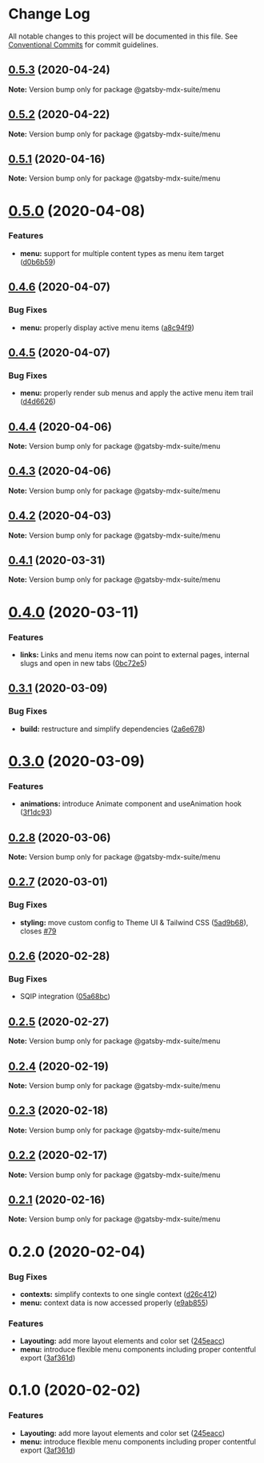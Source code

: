 # Change Log

All notable changes to this project will be documented in this file.
See [Conventional Commits](https://conventionalcommits.org) for commit guidelines.

## [0.5.3](https://github.com/axe312ger/gatsby-suite-mdx/compare/@gatsby-mdx-suite/menu@0.5.2...@gatsby-mdx-suite/menu@0.5.3) (2020-04-24)

**Note:** Version bump only for package @gatsby-mdx-suite/menu





## [0.5.2](https://github.com/axe312ger/gatsby-suite-mdx/compare/@gatsby-mdx-suite/menu@0.5.1...@gatsby-mdx-suite/menu@0.5.2) (2020-04-22)

**Note:** Version bump only for package @gatsby-mdx-suite/menu





## [0.5.1](https://github.com/axe312ger/gatsby-suite-mdx/compare/@gatsby-mdx-suite/menu@0.5.0...@gatsby-mdx-suite/menu@0.5.1) (2020-04-16)

**Note:** Version bump only for package @gatsby-mdx-suite/menu





# [0.5.0](https://github.com/axe312ger/gatsby-suite-mdx/compare/@gatsby-mdx-suite/menu@0.4.6...@gatsby-mdx-suite/menu@0.5.0) (2020-04-08)


### Features

* **menu:** support for multiple content types as menu item target ([d0b6b59](https://github.com/axe312ger/gatsby-suite-mdx/commit/d0b6b595541a209139ad78e1e6894ccdc58928e7))





## [0.4.6](https://github.com/axe312ger/gatsby-suite-mdx/compare/@gatsby-mdx-suite/menu@0.4.5...@gatsby-mdx-suite/menu@0.4.6) (2020-04-07)


### Bug Fixes

* **menu:** properly display active menu items ([a8c94f9](https://github.com/axe312ger/gatsby-suite-mdx/commit/a8c94f90aabe3f0710a6a06a20da8db91f389950))





## [0.4.5](https://github.com/axe312ger/gatsby-suite-mdx/compare/@gatsby-mdx-suite/menu@0.4.4...@gatsby-mdx-suite/menu@0.4.5) (2020-04-07)


### Bug Fixes

* **menu:** properly render sub menus and apply the active menu item trail ([d4d6626](https://github.com/axe312ger/gatsby-suite-mdx/commit/d4d66261ad84b46e7f116fa659b3a2251d140424))





## [0.4.4](https://github.com/axe312ger/gatsby-suite-mdx/compare/@gatsby-mdx-suite/menu@0.4.3...@gatsby-mdx-suite/menu@0.4.4) (2020-04-06)

**Note:** Version bump only for package @gatsby-mdx-suite/menu





## [0.4.3](https://github.com/axe312ger/gatsby-suite-mdx/compare/@gatsby-mdx-suite/menu@0.4.2...@gatsby-mdx-suite/menu@0.4.3) (2020-04-06)

**Note:** Version bump only for package @gatsby-mdx-suite/menu





## [0.4.2](https://github.com/axe312ger/gatsby-suite-mdx/compare/@gatsby-mdx-suite/menu@0.4.1...@gatsby-mdx-suite/menu@0.4.2) (2020-04-03)

**Note:** Version bump only for package @gatsby-mdx-suite/menu





## [0.4.1](https://github.com/axe312ger/gatsby-suite-mdx/compare/@gatsby-mdx-suite/menu@0.4.0...@gatsby-mdx-suite/menu@0.4.1) (2020-03-31)

**Note:** Version bump only for package @gatsby-mdx-suite/menu





# [0.4.0](https://github.com/axe312ger/gatsby-suite-mdx/compare/@gatsby-mdx-suite/menu@0.3.1...@gatsby-mdx-suite/menu@0.4.0) (2020-03-11)


### Features

* **links:** Links and menu items now can point to external pages, internal slugs and open in new tabs ([0bc72e5](https://github.com/axe312ger/gatsby-suite-mdx/commit/0bc72e5128aed977f0834bc3e237fc96a169894d))





## [0.3.1](https://github.com/axe312ger/gatsby-mdx-suite/compare/@gatsby-mdx-suite/menu@0.3.0...@gatsby-mdx-suite/menu@0.3.1) (2020-03-09)


### Bug Fixes

* **build:** restructure and simplify dependencies ([2a6e678](https://github.com/axe312ger/gatsby-mdx-suite/commit/2a6e6784431358d1bc05f76912455c28ed565db0))





# [0.3.0](https://github.com/axe312ger/gatsby-mdx-suite/compare/@gatsby-mdx-suite/menu@0.2.8...@gatsby-mdx-suite/menu@0.3.0) (2020-03-09)


### Features

* **animations:** introduce Animate component and useAnimation hook ([3f1dc93](https://github.com/axe312ger/gatsby-mdx-suite/commit/3f1dc93ce4e2f57718c8f94a9f96aadc6b94014b))





## [0.2.8](https://github.com/axe312ger/gatsby-mdx-suite/compare/@gatsby-mdx-suite/menu@0.2.7...@gatsby-mdx-suite/menu@0.2.8) (2020-03-06)

**Note:** Version bump only for package @gatsby-mdx-suite/menu





## [0.2.7](https://github.com/axe312ger/gatsby-mdx-suite/compare/@gatsby-mdx-suite/menu@0.2.6...@gatsby-mdx-suite/menu@0.2.7) (2020-03-01)


### Bug Fixes

* **styling:** move custom config to Theme UI & Tailwind CSS ([5ad9b68](https://github.com/axe312ger/gatsby-mdx-suite/commit/5ad9b68fe0e817169c212dd4eb67c847ee8e2049)), closes [#79](https://github.com/axe312ger/gatsby-mdx-suite/issues/79)





## [0.2.6](https://github.com/axe312ger/gatsby-mdx-suite/compare/@gatsby-mdx-suite/menu@0.2.5...@gatsby-mdx-suite/menu@0.2.6) (2020-02-28)


### Bug Fixes

* SQIP integration ([05a68bc](https://github.com/axe312ger/gatsby-mdx-suite/commit/05a68bcdfeb10faa4f516a48f0bbdad9c3d3eb63))





## [0.2.5](https://github.com/axe312ger/gatsby-mdx-suite/compare/@gatsby-mdx-suite/menu@0.2.4...@gatsby-mdx-suite/menu@0.2.5) (2020-02-27)

**Note:** Version bump only for package @gatsby-mdx-suite/menu





## [0.2.4](https://github.com/axe312ger/gatsby-mdx-suite/compare/@gatsby-mdx-suite/menu@0.2.3...@gatsby-mdx-suite/menu@0.2.4) (2020-02-19)

**Note:** Version bump only for package @gatsby-mdx-suite/menu





## [0.2.3](https://github.com/axe312ger/gatsby-mdx-suite/compare/@gatsby-mdx-suite/menu@0.2.2...@gatsby-mdx-suite/menu@0.2.3) (2020-02-18)

**Note:** Version bump only for package @gatsby-mdx-suite/menu





## [0.2.2](https://github.com/axe312ger/gatsby-mdx-suite/compare/@gatsby-mdx-suite/menu@0.2.1...@gatsby-mdx-suite/menu@0.2.2) (2020-02-17)

**Note:** Version bump only for package @gatsby-mdx-suite/menu





## [0.2.1](https://github.com/axe312ger/gatsby-mdx-suite/compare/@gatsby-mdx-suite/menu@0.2.0...@gatsby-mdx-suite/menu@0.2.1) (2020-02-16)

**Note:** Version bump only for package @gatsby-mdx-suite/menu





# 0.2.0 (2020-02-04)


### Bug Fixes

* **contexts:** simplify contexts to one single context ([d26c412](https://github.com/axe312ger/gatsby-mdx-suite/commit/d26c412b7f7b88840c594b45d25520251d0baef2))
* **menu:** context data is now accessed properly ([e9ab855](https://github.com/axe312ger/gatsby-mdx-suite/commit/e9ab8559fa7d61741039995c57bf27a6f587d267))


### Features

* **Layouting:** add more layout elements and color set ([245eacc](https://github.com/axe312ger/gatsby-mdx-suite/commit/245eaccc617a5a2fd061ad399da68829672687c3))
* **menu:** introduce flexible menu components including proper contentful export ([3af361d](https://github.com/axe312ger/gatsby-mdx-suite/commit/3af361d019cd9c4c5a5d54971b986e9696f690d5))





# 0.1.0 (2020-02-02)


### Features

* **Layouting:** add more layout elements and color set ([245eacc](https://github.com/axe312ger/gatsby-mdx-suite/commit/245eaccc617a5a2fd061ad399da68829672687c3))
* **menu:** introduce flexible menu components including proper contentful export ([3af361d](https://github.com/axe312ger/gatsby-mdx-suite/commit/3af361d019cd9c4c5a5d54971b986e9696f690d5))
